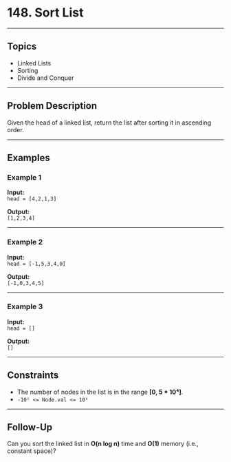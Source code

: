 # 148. Sort List

---

## Topics  
- Linked Lists  
- Sorting  
- Divide and Conquer  

---

## Problem Description  

Given the head of a linked list, return the list after sorting it in ascending order.

---

## Examples  

### Example 1  

**Input:**  
`head = [4,2,1,3]`  

**Output:**  
`[1,2,3,4]`  

---

### Example 2  

**Input:**  
`head = [-1,5,3,4,0]`  

**Output:**  
`[-1,0,3,4,5]`  

---

### Example 3  

**Input:**  
`head = []`  

**Output:**  
`[]`  

---

## Constraints  

- The number of nodes in the list is in the range **[0, 5 * 10⁴]**.  
- `-10⁵ <= Node.val <= 10⁵`  

---

## Follow-Up  

Can you sort the linked list in **O(n log n)** time and **O(1)** memory (i.e., constant space)?
